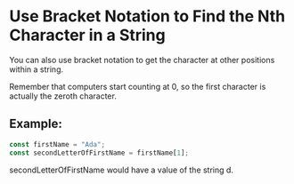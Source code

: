 # Use Bracket Notation to Find the Nth Character in a String
You can also use bracket notation to get the character at other positions within a string.

Remember that computers start counting at 0, so the first character is actually the zeroth character.

## Example:
```javascript
const firstName = "Ada";
const secondLetterOfFirstName = firstName[1];
```
secondLetterOfFirstName would have a value of the string d.
